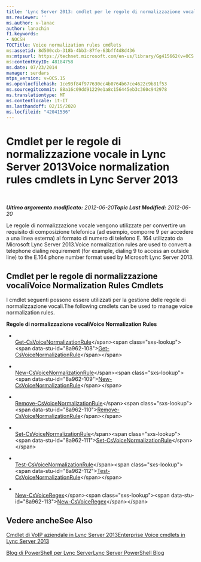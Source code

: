 ```yaml
---
title: 'Lync Server 2013: cmdlet per le regole di normalizzazione vocale'
ms.reviewer: ''
ms.author: v-lanac
author: lanachin
f1.keywords:
- NOCSH
TOCTitle: Voice normalization rules cmdlets
ms:assetid: 8d500ccb-318b-4bb3-87fe-63bff4d8d436
ms:mtpsurl: https://technet.microsoft.com/en-us/library/Gg415662(v=OCS.15)
ms:contentKeyID: 48184758
ms.date: 07/23/2014
manager: serdars
mtps_version: v=OCS.15
ms.openlocfilehash: 1ce93f84f977630ec4b0764b67ce4622c9b81f53
ms.sourcegitcommit: 88a16c09dd91229e1a8c156445eb3c360c942978
ms.translationtype: MT
ms.contentlocale: it-IT
ms.lasthandoff: 02/15/2020
ms.locfileid: "42041536"
---
```

<div data-xmlns="http://www.w3.org/1999/xhtml">

<div class="topic" data-xmlns="http://www.w3.org/1999/xhtml" data-msxsl="urn:schemas-microsoft-com:xslt" data-cs="http://msdn.microsoft.com/">

<div data-asp="http://msdn2.microsoft.com/asp">

# <a name="voice-normalization-rules-cmdlets-in-lync-server-2013"></a><span data-ttu-id="8a962-102">Cmdlet per le regole di normalizzazione vocale in Lync Server 2013</span><span class="sxs-lookup"><span data-stu-id="8a962-102">Voice normalization rules cmdlets in Lync Server 2013</span></span>

</div>

<div id="mainSection">

<div id="mainBody">

<span> </span>

<span data-ttu-id="8a962-103">_**Ultimo argomento modificato:** 2012-06-20_</span><span class="sxs-lookup"><span data-stu-id="8a962-103">_**Topic Last Modified:** 2012-06-20_</span></span>

<span data-ttu-id="8a962-104">Le regole di normalizzazione vocale vengono utilizzate per convertire un requisito di composizione telefonica (ad esempio, comporre 9 per accedere a una linea esterna) al formato di numero di telefono E. 164 utilizzato da Microsoft Lync Server 2013.</span><span class="sxs-lookup"><span data-stu-id="8a962-104">Voice normalization rules are used to convert a telephone dialing requirement (for example, dialing 9 to access an outside line) to the E.164 phone number format used by Microsoft Lync Server 2013.</span></span>

<div>

## <a name="voice-normalization-rules-cmdlets"></a><span data-ttu-id="8a962-105">Cmdlet per le regole di normalizzazione vocali</span><span class="sxs-lookup"><span data-stu-id="8a962-105">Voice Normalization Rules Cmdlets</span></span>

<span data-ttu-id="8a962-106">I cmdlet seguenti possono essere utilizzati per la gestione delle regole di normalizzazione vocali.</span><span class="sxs-lookup"><span data-stu-id="8a962-106">The following cmdlets can be used to manage voice normalization rules.</span></span>

<span data-ttu-id="8a962-107">**Regole di normalizzazione vocali**</span><span class="sxs-lookup"><span data-stu-id="8a962-107">**Voice Normalization Rules**</span></span>

  - <span></span>  
    <span data-ttu-id="8a962-108">[Get-CsVoiceNormalizationRule](https://technet.microsoft.com/library/Gg398393(v=OCS.15))</span><span class="sxs-lookup"><span data-stu-id="8a962-108">[Get-CsVoiceNormalizationRule](https://technet.microsoft.com/library/Gg398393(v=OCS.15))</span></span>

  - <span></span>  
    <span data-ttu-id="8a962-109">[New-CsVoiceNormalizationRule](https://technet.microsoft.com/library/Gg398240(v=OCS.15))</span><span class="sxs-lookup"><span data-stu-id="8a962-109">[New-CsVoiceNormalizationRule](https://technet.microsoft.com/library/Gg398240(v=OCS.15))</span></span>

  - <span></span>  
    <span data-ttu-id="8a962-110">[Remove-CsVoiceNormalizationRule](https://technet.microsoft.com/library/Gg398501(v=OCS.15))</span><span class="sxs-lookup"><span data-stu-id="8a962-110">[Remove-CsVoiceNormalizationRule](https://technet.microsoft.com/library/Gg398501(v=OCS.15))</span></span>

  - <span></span>  
    <span data-ttu-id="8a962-111">[Set-CsVoiceNormalizationRule](https://technet.microsoft.com/library/Gg398491(v=OCS.15))</span><span class="sxs-lookup"><span data-stu-id="8a962-111">[Set-CsVoiceNormalizationRule](https://technet.microsoft.com/library/Gg398491(v=OCS.15))</span></span>

  - <span></span>  
    <span data-ttu-id="8a962-112">[Test-CsVoiceNormalizationRule](https://technet.microsoft.com/library/Gg399003(v=OCS.15))</span><span class="sxs-lookup"><span data-stu-id="8a962-112">[Test-CsVoiceNormalizationRule](https://technet.microsoft.com/library/Gg399003(v=OCS.15))</span></span>

<!-- end list -->

  - <span></span>  
    <span data-ttu-id="8a962-113">[New-CsVoiceRegex](https://technet.microsoft.com/library/Gg412751(v=OCS.15))</span><span class="sxs-lookup"><span data-stu-id="8a962-113">[New-CsVoiceRegex](https://technet.microsoft.com/library/Gg412751(v=OCS.15))</span></span>

</div>

<div>

## <a name="see-also"></a><span data-ttu-id="8a962-114">Vedere anche</span><span class="sxs-lookup"><span data-stu-id="8a962-114">See Also</span></span>


[<span data-ttu-id="8a962-115">Cmdlet di VoIP aziendale in Lync Server 2013</span><span class="sxs-lookup"><span data-stu-id="8a962-115">Enterprise Voice cmdlets in Lync Server 2013</span></span>](lync-server-2013-enterprise-voice-cmdlets.md)  


[<span data-ttu-id="8a962-116">Blog di PowerShell per Lync Server</span><span class="sxs-lookup"><span data-stu-id="8a962-116">Lync Server PowerShell Blog</span></span>](http://go.microsoft.com/fwlink/p/?linkid=203150)  
  

</div>

</div>

<span> </span>

</div>

</div>

</div>

